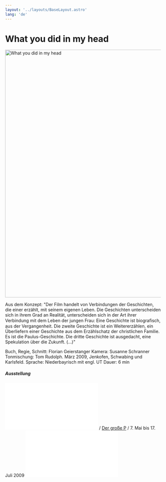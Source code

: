 ```yaml
---
layout: '../layouts/BaseLayout.astro'
lang: 'de'
---
```


# What you did in my head

<img src="/projekte/2009paulus/2010/plakat_paulus1.jpg" data-query="?800&amp;direct" width="800" alt="What you did in my head" />

Aus dem Konzept: "Der Film handelt von Verbindungen der Geschichten, die einer erzählt, mit seinem eigenen Leben. Die Geschichten unterscheiden sich in ihrem Grad an Realität, unterscheiden sich in der Art ihrer Verbindung mit dem Leben der jungen Frau: Eine Geschichte ist biograﬁsch, aus der Vergangenheit. Die zweite Geschichte ist ein Weitererzählen, ein Überliefern einer Geschichte aus dem Erzählschatz der christlichen Familie. Es ist die Paulus-Geschichte. Die dritte Geschichte ist ausgedacht, eine Spekulation über die Zukunft. (...)"

  
Buch, Regie, Schnitt: Florian Geierstanger Kamera: Susanne Schranner Tonmischung: Tom Rudolph. März 2009, Jenkofen, Schwabing und Karlsfeld. Sprache: Niederbayrisch mit engl. UT Dauer: 6 min

##### Ausstellung

![Katholische Akademie München](/projekte/2009paulus/kathaka_paulus_einladungskarte.pdf) / [Der große P](http://www.klassehuber.de/paulus1.htm) / 7. Mai bis 17. Juli 2009 ![Ausstellungskatalog (Auszug)](/projekte/2009paulus/kathakademie_pauluskatalog_auszug.pdf)
